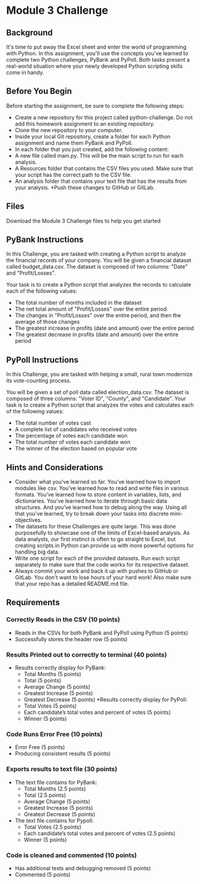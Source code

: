 # Module 3 Challenge
## Background
It's time to put away the Excel sheet and enter the world of programming with Python. In this assignment, you'll use the concepts you've learned to complete two Python challenges, PyBank and PyPoll. Both tasks present a real-world situation where your newly developed Python scripting skills come in handy.

## Before You Begin
Before starting the assignment, be sure to complete the following steps:
* Create a new repository for this project called python-challenge. Do not add this homework assignment to an existing repository.
* Clone the new repository to your computer.
* Inside your local Git repository, create a folder for each Python assignment and name them PyBank and PyPoll.
* In each folder that you just created, add the following content:
 * A new file called main.py. This will be the main script to run for each analysis.
 * A Resources folder that contains the CSV files you used. Make sure that your script has the correct path to the CSV file.
 * An analysis folder that contains your text file that has the results from your analysis.
*Push these changes to GitHub or GitLab.

## Files
Download the Module 3 Challenge files to help you get started

## PyBank Instructions
In this Challenge, you are tasked with creating a Python script to analyze the financial records of your company. You will be given a financial dataset called budget_data.csv. The dataset is composed of two columns: "Date" and "Profit/Losses".

Your task is to create a Python script that analyzes the records to calculate each of the following values:
* The total number of months included in the dataset
* The net total amount of "Profit/Losses" over the entire period
* The changes in "Profit/Losses" over the entire period, and then the average of those changes
* The greatest increase in profits (date and amount) over the entire period
* The greatest decrease in profits (date and amount) over the entire period

## PyPoll Instructions
In this Challenge, you are tasked with helping a small, rural town modernize its vote-counting process.

You will be given a set of poll data called election_data.csv. The dataset is composed of three columns: "Voter ID", "County", and "Candidate". Your task is to create a Python script that analyzes the votes and calculates each of the following values:
* The total number of votes cast
* A complete list of candidates who received votes
* The percentage of votes each candidate won
* The total number of votes each candidate won
* The winner of the election based on popular vote

## Hints and Considerations
* Consider what you've learned so far. You've learned how to import modules like csv. You’ve learned how to read and write files in various formats. You’ve learned how to store content in variables, lists, and dictionaries. You’ve learned how     to iterate through basic data structures. And you’ve learned how to debug along the way. Using all that you've learned,     try to break down your tasks into discrete mini-objectives.
* The datasets for these Challenges are quite large. This was done purposefully to showcase one of the limits of Excel-based analysis. As data analysts, our first instinct is often to go straight to Excel, but creating scripts in Python can provide us with more powerful options for handling big data.
* Write one script for each of the provided datasets. Run each script separately to make sure that the code works for its respective dataset.
* Always commit your work and back it up with pushes to GitHub or GitLab. You don't want to lose hours of your hard work! Also make sure that your repo has a detailed README.md file.

## Requirements
### Correctly Reads in the CSV (10 points)
* Reads in the CSVs for both PyBank and PyPoll using Python (5 points)
* Successfully stores the header row (5 points)
### Results Printed out to correctly to terminal (40 points)
* Results correctly display for PyBank:
  * Total Months (5 points)
  * Total (5 points)
  * Average Change (5 points)
  * Greatest Increase (5 points)
  * Greatest Decrease (5 points)
*Results correctly display for PyPoll:
  * Total Votes (5 points)
  * Each candidate’s total votes and percent of votes (5 points)
  * Winner (5 points)
### Code Runs Error Free (10 points)
* Error Free (5 points)
* Producing consistent results (5 points)
### Exports results to text file (30 points)
* The text file contains for PyBank:
  * Total Months (2.5 points)
  * Total (2.5 points)
  * Average Change (5 points)
  * Greatest Increase (5 points)
  * Greatest Decrease (5 points)
* The text file contains for Pypoll:
  * Total Votes (2.5 points)
  * Each candidate’s total votes and percent of votes (2.5 points)
  * Winner (5 points)
### Code is cleaned and commented (10 points)
* Has additional tests and debugging removed (5 points)
* Commented (5 points)
